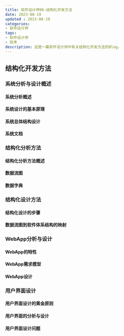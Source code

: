 ```yaml
---
title: 软件设计师06-结构化开发方法
date: 2023-08-19
updated : 2023-08-19
categories: 
- 软件设计师
tags: 
- 软件设计师
- 软考
description: 这是一篇软件设计师中有关结构化开发方法的Blog。
---
```


## 结构化开发方法

### 系统分析与设计概述

#### 系统分析概述

#### 系统设计的基本原理

#### 系统总体结构设计

#### 系统文档

### 结构化分析方法

#### 结构化分析方法概述

#### 数据流图

#### 数据字典

### 结构化设计方法

#### 结构化设计的步骤

#### 数据流图到软件体系结构的映射

### WebApp分析与设计

#### WebApp的特性

#### WebApp需求模型

#### WebApp设计

### 用户界面设计

#### 用户界面设计的黄金原则

#### 用户界面的分析与设计

#### 用户界面设计问题

# 
